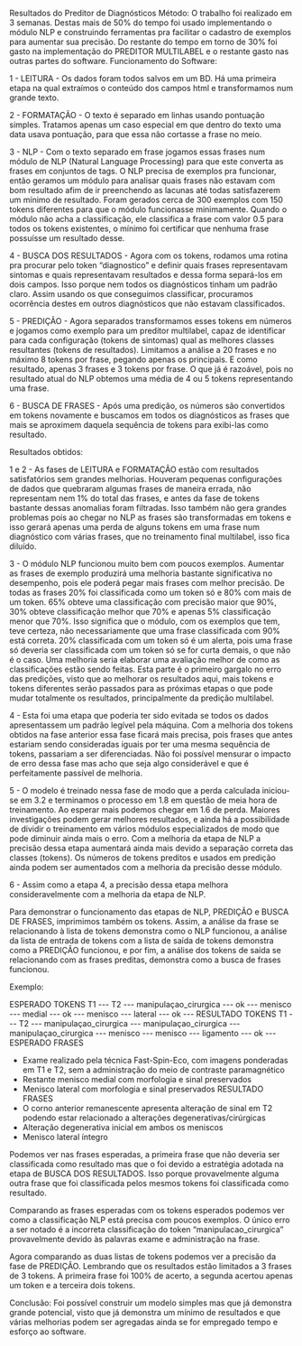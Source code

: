 Resultados do Preditor de Diagnósticos
Método:
O trabalho foi realizado em 3 semanas. Destas mais de 50% do tempo foi usado implementando o módulo NLP e construindo ferramentas pra facilitar o cadastro de exemplos para aumentar sua precisão. Do restante do tempo em torno de 30% foi gasto na implementação do PREDITOR MULTILABEL e o restante gasto nas outras partes do software.
Funcionamento do Software:

1 - LEITURA - Os dados foram todos salvos em um BD. Há uma primeira etapa na qual extraímos o conteúdo dos campos html e transformamos num grande texto.

2 - FORMATAÇÃO - O texto é separado em linhas usando pontuação simples. Tratamos apenas um caso especial em que dentro do texto uma data usava pontuação, para que essa não cortasse a frase no meio.

3 - NLP - Com o texto separado em frase jogamos essas frases num módulo de NLP (Natural Language Processing) para que este converta as frases em conjuntos de tags. O NLP precisa de exemplos pra funcionar, então geramos um módulo para analisar quais frases não estavam com bom resultado afim de ir preenchendo as lacunas até todas satisfazerem um mínimo de resultado. Foram gerados cerca de 300 exemplos com 150 tokens diferentes para que o módulo funcionasse minimamente. Quando o módulo não acha a classificação, ele classifica a frase com valor 0.5 para todos os tokens existentes, o mínimo foi certificar que nenhuma frase possuísse um resultado desse.

4 - BUSCA DOS RESULTADOS - Agora com os tokens, rodamos uma rotina pra procurar pelo token “diagnostico” e definir quais frases representavam sintomas e quais representavam resultados e dessa forma separá-los em dois campos. Isso porque nem todos os diagnósticos tinham um padrão claro. Assim usando os que conseguimos classificar, procuramos ocorrência destes em outros diagnósticos que não estavam classificados.

5 - PREDIÇÃO - Agora separados transformamos esses tokens em números e jogamos como exemplo para um preditor multilabel, capaz de identificar para cada configuração (tokens de sintomas) qual as melhores classes resultantes (tokens de resultados). Limitamos a análise a 20 frases e no máximo 8 tokens por frase, pegando apenas os principais. E como resultado, apenas 3 frases e 3 tokens por frase. O que já é razoável, pois no resultado atual do NLP obtemos uma média de 4 ou 5 tokens representando uma frase.

6 - BUSCA DE FRASES - Após uma predição, os números são convertidos em tokens novamente e buscamos em todos os diagnósticos as frases que mais se aproximem daquela sequência de tokens para exibi-las como resultado.

Resultados obtidos:

1 e 2 - As fases de LEITURA e FORMATAÇÃO estão com resultados satisfatórios sem grandes melhorias. Houveram pequenas configurações de dados que quebraram algumas frases de maneira errada, não representam nem 1% do total das frases, e antes da fase de tokens bastante dessas anomalias foram filtradas. Isso também não gera grandes problemas pois ao chegar no NLP as frases são transformadas em tokens e isso gerará apenas uma perda de alguns tokens em uma frase num diagnóstico com várias frases, que no treinamento final multilabel, isso fica diluído.

3 - O módulo NLP funcionou muito bem com poucos exemplos. Aumentar as frases de exemplo produzirá uma melhoria bastante significativa no desempenho, pois ele poderá pegar mais frases com melhor precisão. De todas as frases 20% foi classificada como um token só e 80% com mais de um token. 65% obteve uma classificação com precisão maior que 90%, 30% obteve classificação melhor que 70% e apenas 5% classificação menor que 70%. Isso significa que o módulo, com os exemplos que tem, teve certeza, não necessariamente que uma frase classificada com 90% está correta. 20% classificada com um token só é um alerta, pois uma frase só deveria ser classificada com um token só se for curta demais, o que não é o caso. Uma melhoria seria elaborar uma avaliação melhor de como as classificações estão sendo feitas. Esta parte é o primeiro gargalo no erro das predições, visto que ao melhorar os resultados aqui, mais tokens e tokens diferentes serão passados para as próximas etapas o que pode mudar totalmente os resultados, principalmente da predição multilabel.

4 - Esta foi uma etapa que poderia ter sido evitada se todos os dados apresentassem um padrão legível pela máquina. Com a melhoria dos tokens obtidos na fase anterior essa fase ficará mais precisa, pois frases que antes estariam sendo consideradas iguais por ter uma mesma sequência de tokens, passariam a ser diferenciadas. Não foi possível mensurar o impacto de erro dessa fase mas acho que seja algo considerável e que é perfeitamente passível de melhoria.

5 - O modelo é treinado nessa fase de modo que a perda calculada iniciou-se em 3.2 e terminamos o processo em 1.8 em questão de meia hora de treinamento. Ao esperar mais podemos chegar em 1.6 de perda. Maiores investigações podem gerar melhores resultados, e ainda há a possibilidade de dividir o treinamento em vários módulos especializados de modo que pode diminuir ainda mais o erro. Com a melhoria da etapa de NLP a precisão dessa etapa aumentará ainda mais devido a separação correta das classes (tokens). Os números de tokens preditos e usados em predição ainda podem ser aumentados com a melhoria da precisão desse módulo.

6 - Assim como a etapa 4, a precisão dessa etapa melhora consideravelmente com a melhoria da etapa de NLP.

Para demonstrar o funcionamento das etapas de NLP, PREDIÇÃO e BUSCA DE FRASES, imprimimos também os tokens. Assim, a análise da frase se relacionando à lista de tokens demonstra como o NLP funcionou, a análise da lista de entrada de tokens com a lista de saída de tokens demonstra como a PREDIÇÃO funcionou, e por fim, a análise dos tokens de saída se relacionando com as frases preditas, demonstra como a busca de frases funcionou.

Exemplo:

ESPERADO TOKENS
T1 --- T2 --- manipulaçao_cirurgica --- ok --- 
menisco --- medial --- ok --- 
menisco --- lateral --- ok --- 
RESULTADO TOKENS
T1 --- T2 --- manipulaçao_cirurgica --- 
manipulaçao_cirurgica --- manipulaçao_cirurgica --- menisco --- 
menisco --- ligamento --- ok --- 
ESPERADO FRASES
- Exame realizado pela técnica Fast-Spin-Eco, com imagens ponderadas em T1 e T2, sem a administração do meio de contraste paramagnético
- Restante menisco medial com morfologia e sinal preservados
- Menisco lateral com morfologia e sinal preservados
RESULTADO FRASES
- O corno anterior remanescente apresenta alteração de sinal em T2 podendo estar relacionado a alterações degenerativas/cirúrgicas
- Alteração degenerativa inicial em ambos os meniscos
- Menisco lateral íntegro

Podemos ver nas frases esperadas, a primeira frase que não deveria ser classificada como resultado mas que o foi devido a estratégia adotada na etapa de BUSCA DOS RESULTADOS. Isso porque provavelmente alguma outra frase que foi classificada pelos mesmos tokens foi classificada como resultado.

Comparando as frases esperadas com os tokens esperados podemos ver como a classificação NLP está precisa com poucos exemplos. O único erro a ser notado é a incorreta classificação do token “manipulacao_cirurgica” provavelmente devido às palavras exame e administração na frase. 

Agora comparando as duas listas de tokens podemos ver a precisão da fase de PREDIÇÃO. Lembrando que os resultados estão limitados a 3 frases de 3 tokens. A primeira frase foi 100% de acerto, a segunda acertou apenas um token e a terceira dois tokens.

Conclusão:
Foi possível construir um modelo simples mas que já demonstra grande potencial, visto que já demonstra um mínimo de resultados e que várias melhorias podem ser agregadas ainda se for empregado tempo e esforço ao software.
